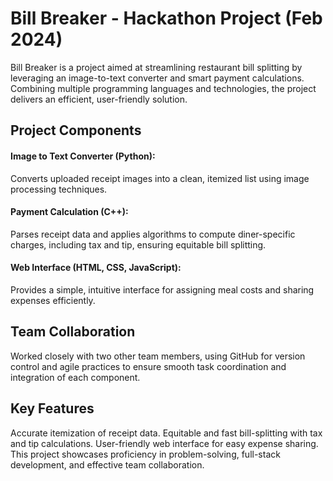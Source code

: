 # Bill Breaker - Hackathon Project (Feb 2024)

Bill Breaker is a project aimed at streamlining restaurant bill splitting by leveraging an image-to-text converter and smart payment calculations. Combining multiple programming languages and technologies, the project delivers an efficient, user-friendly solution.

## Project Components

#### Image to Text Converter (Python):
Converts uploaded receipt images into a clean, itemized list using image processing techniques.
#### Payment Calculation (C++):
Parses receipt data and applies algorithms to compute diner-specific charges, including tax and tip, ensuring equitable bill splitting.
#### Web Interface (HTML, CSS, JavaScript):
Provides a simple, intuitive interface for assigning meal costs and sharing expenses efficiently.
## Team Collaboration

Worked closely with two other team members, using GitHub for version control and agile practices to ensure smooth task coordination and integration of each component.
## Key Features

Accurate itemization of receipt data.
Equitable and fast bill-splitting with tax and tip calculations.
User-friendly web interface for easy expense sharing.
This project showcases proficiency in problem-solving, full-stack development, and effective team collaboration.

